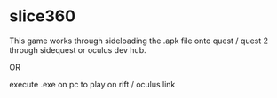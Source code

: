 # slice360

This game works through sideloading the .apk file onto quest / quest 2 through sidequest or oculus dev hub.

OR

execute .exe on pc to play on rift / oculus link
